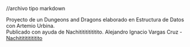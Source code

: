 //archivo tipo markdown

Proyecto de un Dungeons and Dragons elaborado en Estructura de Datos con Artemio Urbina. <br>
Publicado con ayuda de Nachititititititito. Alejandro Ignacio Vargas Cruz - [Nachititititititito](https://github.com/AlexNachoVC) <br>